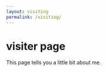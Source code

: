 ```yaml
---
layout: visiting
permalink: /visiting/
---
```

# visiter page

This page tells you a little bit about me.